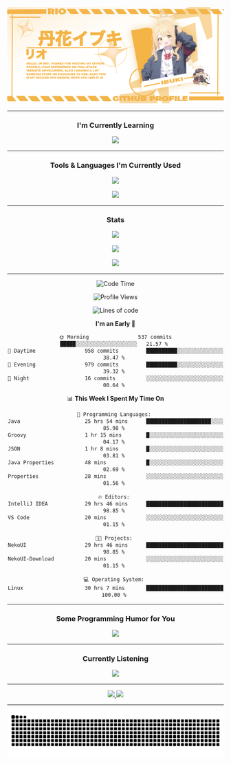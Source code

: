 <picture>
  <img src='./assets/github_banner_2.png' />
</picture>

---
<h3 align='center'>I'm Currently Learning</h3>
<p align='center'>
  <picture>
    <img src='https://skillicons.dev/icons?i=java,laravel,postgresql'/>
  </picture>
</p>

---

<h3 align='center'>Tools & Languages I'm Currently Used</h3>
<p align='center'>
  <picture>
    <img src='https://skillicons.dev/icons?i=java,js,ts,py,html,css,react,tailwindcss,github,git,nodejs,gradle,vscode,express,mysql,postgresql,mongodb,laravel,discordjs,figma,idea,npm&perline=11'/>
  </picture>
</p>
<p align='center'>
  <picture>
    <img src='https://skillicons.dev/icons?i=ae,blender,ps,unreal,pr&perline=10'/>
  </picture>
</p>

---

<div align='center'>
  <h3>Stats</h3>

  <p>
    <picture>
      <source
        srcset='https://github-readme-stats.vercel.app/api/top-langs?username=nokarin-dev&show_icons=true&locale=en&layout=compact&theme=transparent&hide_border=true'
        media='(prefers-color-scheme: dark)'
      />
      <source
        srcset='https://github-readme-stats.vercel.app/api/top-langs?username=nokarin-dev&show_icons=true'
        media='(prefers-color-scheme: light), (prefers-color-scheme: no-preference)'
      />
      <img src='https://github-readme-stats.vercel.app/api/top-langs?username=nokarin-dev&show_icons=true' />
    </picture>
  </p>

  <p>
    <picture>
      <source
        srcset='https://github-readme-stats.vercel.app/api?username=nokarin-dev&include_all_commits=true&show_icons=true&locale=en&theme=transparent&hide_border=true'
        media='(prefers-color-scheme: dark)'
      />
      <source
        srcset='https://github-readme-stats.vercel.app/api?username=nokarin-dev&show_icons=true'
        media='(prefers-color-scheme: light), (prefers-color-scheme: no-preference)'
      />
      <img src='https://github-readme-stats.vercel.app/api?username=nokarin-dev&show_icons=true' />
    </picture>
  </p>

  <p>
    <picture>
      <source
        srcset='https://github-readme-streak-stats.herokuapp.com/?user=nokarin-dev&show_icons=true&theme=transparent&locale=en&theme=transparent&hide_border=true'
        media='(prefers-color-scheme: dark)'
      />
      <source
        srcset='https://github-readme-streak-stats.herokuapp.com/?user=nokarin-dev&show_icons=true'
        media='(prefers-color-scheme: light), (prefers-color-scheme: no-preference)'
      />
      <img src='https://github-readme-streak-stats.herokuapp.com/?user=nokarin-dev&show_icons=true' />
    </picture>
  </p>
  
---

<!--START_SECTION:waka-->
![Code Time](http://img.shields.io/badge/Code%20Time-3%2C462%20hrs%2037%20mins-blue)

![Profile Views](http://img.shields.io/badge/Profile%20Views-83-blue)

![Lines of code](https://img.shields.io/badge/From%20Hello%20World%20I%27ve%20Written-13.0%20million%20lines%20of%20code-blue)

**I'm an Early 🐤** 

```text
🌞 Morning                537 commits         █████░░░░░░░░░░░░░░░░░░░░   21.57 % 
🌆 Daytime                958 commits         ██████████░░░░░░░░░░░░░░░   38.47 % 
🌃 Evening                979 commits         ██████████░░░░░░░░░░░░░░░   39.32 % 
🌙 Night                  16 commits          ░░░░░░░░░░░░░░░░░░░░░░░░░   00.64 % 
```


📊 **This Week I Spent My Time On** 

```text
💬 Programming Languages: 
Java                     25 hrs 54 mins      █████████████████████░░░░   85.98 % 
Groovy                   1 hr 15 mins        █░░░░░░░░░░░░░░░░░░░░░░░░   04.17 % 
JSON                     1 hr 8 mins         █░░░░░░░░░░░░░░░░░░░░░░░░   03.81 % 
Java Properties          48 mins             █░░░░░░░░░░░░░░░░░░░░░░░░   02.69 % 
Properties               28 mins             ░░░░░░░░░░░░░░░░░░░░░░░░░   01.56 % 

🔥 Editors: 
IntelliJ IDEA            29 hrs 46 mins      █████████████████████████   98.85 % 
VS Code                  20 mins             ░░░░░░░░░░░░░░░░░░░░░░░░░   01.15 % 

🐱‍💻 Projects: 
NekoUI                   29 hrs 46 mins      █████████████████████████   98.85 % 
NekoUI-Download          20 mins             ░░░░░░░░░░░░░░░░░░░░░░░░░   01.15 % 

💻 Operating System: 
Linux                    30 hrs 7 mins       █████████████████████████   100.00 % 
```


<!--END_SECTION:waka-->

---

<h3 align='center'>Some Programming Humor for You</h3>
<div align="center">
  <picture>
    <img src="https://readme-jokes.vercel.app/api?theme=default" />
  </picture>
</div>

---

<h3 align='center'>Currently Listening</h3>
<div align="center">
  <picture>
    <img src="https://spotify-github-profile.kittinanx.com/api/view?uid=31j2y46lpoffglel3rrpccvecumq&cover_image=true&theme=natemoo-re&show_offline=false&background_color=121212&interchange=false&bar_color=404db0&bar_color_cover=false" />
  </picture>
</div>

---

<div align='center'>
  <a href='https://discord.strivo.xyz'>
    <img src='https://skillicons.dev/icons?i=discord' />
  </a>
  <a href='https://github.com/nokarin-dev'>
    <img src='https://skillicons.dev/icons?i=github' />
  </a>
</div>

---

<div align='center'>
  <picture>
    <img src='https://raw.githubusercontent.com/nokarin-dev/nokarin-dev/output/snake.svg' />
  </picture>
</div>
